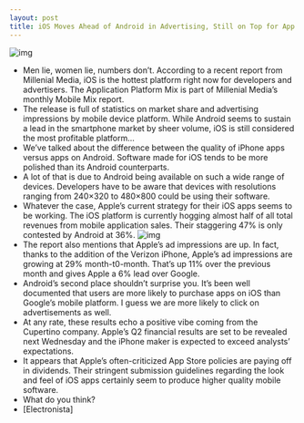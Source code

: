 ```yaml
---
layout: post
title: iOS Moves Ahead of Android in Advertising, Still on Top for App Revenue
---
```

![img](http://media.idownloadblog.com/wp-content/uploads/2010/10/app_store.jpeg)
* Men lie, women lie, numbers don’t. According to a recent report from Millenial Media, iOS is the hottest platform right now for developers and advertisers. The Application Platform Mix is part of Millenial Media’s monthly Mobile Mix report.
* The release is full of statistics on market share and advertising impressions by mobile device platform. While Android seems to sustain a lead in the smartphone market by sheer volume, iOS is still considered the most profitable platform…
* We’ve talked about the difference between the quality of iPhone apps versus apps on Android. Software made for iOS tends to be more polished than its Android counterparts.
* A lot of that is due to Android being available on such a wide range of devices. Developers have to be aware that devices with resolutions ranging from 240×320 to 480×800 could be using their software.
* Whatever the case, Apple’s current strategy for their iOS apps seems to be working. The iOS platform is currently hogging almost half of all total revenues from mobile application sales. Their staggering 47% is only contested by Android at 36%.
![img](http://media.idownloadblog.com/wp-content/uploads/2011/04/app-platform-mix.jpg)
* The report also mentions that Apple’s ad impressions are up. In fact, thanks to the addition of the Verizon iPhone, Apple’s ad impressions are growing at 29% month-t0-month. That’s up 11% over the previous month and gives Apple a 6% lead over Google.
* Android’s second place shouldn’t surprise you. It’s been well documented that users are more likely to purchase apps on iOS than Google’s mobile platform. I guess we are more likely to click on advertisements as well.
* At any rate, these results echo a positive vibe coming from the Cupertino company. Apple’s Q2 financial results are set to be revealed next Wednesday and the iPhone maker is expected to exceed analysts’ expectations.
* It appears that Apple’s often-criticized App Store policies are paying off in dividends. Their stringent submission guidelines regarding the look and feel of iOS apps certainly seem to produce higher quality mobile software.
* What do you think?
* [Electronista]

